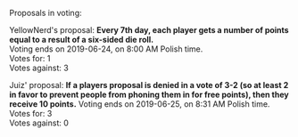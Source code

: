Proposals in voting:

YellowNerd's proposal: **Every 7th day, each player gets a number of points equal to a result of a six-sided die roll.**  
Voting ends on 2019-06-24, on 8:00 AM Polish time.  
Votes for: 1  
Votes against: 3

Juiz' proposal: **If a players proposal is denied in a vote of 3-2 (so at least 2 in favor to prevent people from phoning them in for free points), then they receive 10 points.**
Voting ends on 2019-06-25, on 8:31 AM Polish time.  
Votes for: 3  
Votes against: 0
